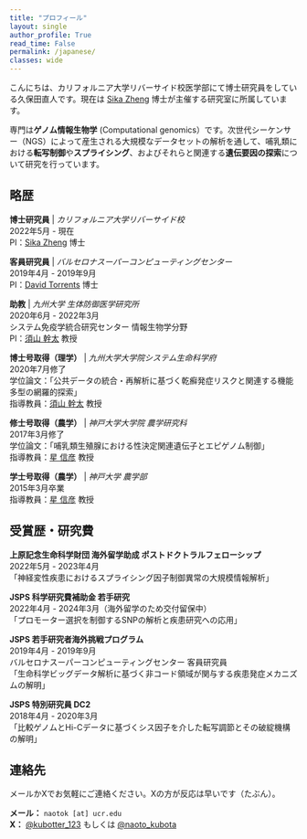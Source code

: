 ```yaml
---
title: "プロフィール"
layout: single
author_profile: True
read_time: False
permalink: /japanese/
classes: wide
---
```


こんにちは、カリフォルニア大学リバーサイド校医学部にて博士研究員をしている久保田直人です。現在は [Sika Zheng](https://profiles.ucr.edu/app/home/profile/sikaz) 博士が主催する研究室に所属しています。

専門は**ゲノム情報生物学** (Computational genomics）です。次世代シーケンサー（NGS）によって産生される大規模なデータセットの解析を通して、哺乳類における**転写制御**や**スプライシング**、およびそれらと関連する**遺伝要因の探索**について研究を行っています。

## 略歴

**博士研究員** | *カリフォルニア大学リバーサイド校*  
2022年5月 - 現在  
PI：[Sika Zheng](https://profiles.ucr.edu/app/home/profile/sikaz) 博士

**客員研究員** | *バルセロナスーパーコンピューティングセンター*  
2019年4月 - 2019年9月  
PI：[David Torrents](https://www.bsc.es/torrents-arenales-david) 博士

**助教** | *九州大学 生体防御医学研究所*  
2020年6月 - 2022年3月  
システム免疫学統合研究センター 情報生物学分野  
PI：[須山 幹太](https://www.bioreg.kyushu-u.ac.jp/labo/bioinfo/) 教授

**博士号取得（理学）** | *九州大学大学院システム生命科学府*  
2020年7月修了  
学位論文：「公共データの統合・再解析に基づく乾癬発症リスクと関連する機能多型の網羅的探索」  
指導教員：[須山 幹太](https://www.bioreg.kyushu-u.ac.jp/labo/bioinfo/) 教授

**修士号取得（農学）** | *神戸大学大学院 農学研究科*  
2017年3月修了  
学位論文：「哺乳類生殖腺における性決定関連遺伝子とエピゲノム制御」  
指導教員：[星 信彦](https://nobhoshi.com/) 教授

**学士号取得（農学）** | *神戸大学 農学部*  
2015年3月卒業  
指導教員：[星 信彦](https://nobhoshi.com/) 教授

## 受賞歴・研究費

**上原記念生命科学財団 海外留学助成 ポストドクトラルフェローシップ**  
2022年5月 - 2023年4月  
「神経変性疾患におけるスプライシング因子制御異常の大規模情報解析」

**JSPS 科学研究費補助金 若手研究**  
2022年4月 - 2024年3月（海外留学のため交付留保中）  
「プロモーター選択を制御するSNPの解析と疾患研究への応用」

**JSPS 若手研究者海外挑戦プログラム**  
2019年4月 - 2019年9月  
バルセロナスーパーコンピューティングセンター 客員研究員  
「生命科学ビッグデータ解析に基づく非コード領域が関与する疾患発症メカニズムの解明」

**JSPS 特別研究員 DC2**  
2018年4月 - 2020年3月  
「比較ゲノムとHi-Cデータに基づくシス因子を介した転写調節とその破綻機構の解明」

## 連絡先

メールかXでお気軽にご連絡ください。Xの方が反応は早いです（たぶん）。

**メール：** `naotok [at] ucr.edu`  
**X：** [@kubotter_123](https://X.com/kubotter_123) もしくは [@naoto_kubota](https://X.com/naoto_kubota)
